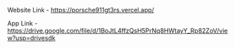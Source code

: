 Website Link - https://porsche911gt3rs.vercel.app/

App Link - https://drive.google.com/file/d/1BoJtL4ffzQsH5PrNq8HWtayY_Rp82ZoV/view?usp=drivesdk
